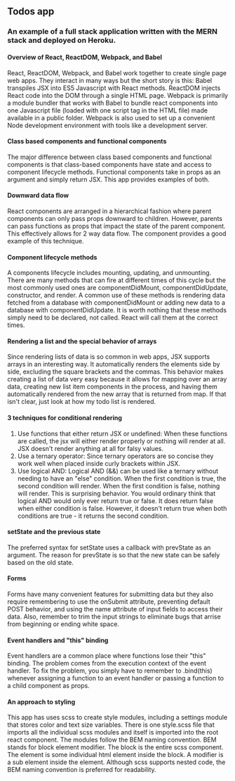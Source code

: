 ## Todos app

### An example of a full stack application written with the MERN stack and deployed on Heroku.

#### Overview of React, ReactDOM, Webpack, and Babel

React, ReactDOM, Webpack, and Babel work together to create single page web apps. They interact in many ways but the short story is this: Babel transpiles JSX into ES5 Javascript with React methods. ReactDOM injects React code into the DOM through a single HTML page. Webpack is primarily a module bundler that works with Babel to bundle react components into one Javascript file (loaded with one script tag in the HTML file) made available in a public folder. Webpack is also used to set up a convenient Node development environment with tools like a development server.

#### Class based components and functional components

The major difference between class based components and functional components is that class-based components have state and access to component lifecycle methods. Functional components take in props as an argument and simply return JSX. This app provides examples of both.

#### Downward data flow

React components are arranged in a hierarchical fashion where parent components can only pass props downward to children. However, parents can pass functions as props that impact the state of the parent component. This effectively allows for 2 way data flow. The <AddTodo /> component provides a good example of this technique.

#### Component lifecycle methods

A components lifecycle includes mounting, updating, and unmounting. There are many methods that can fire at different times of this cycle but the most commonly used ones are componentDidMount, componentDidUpdate, constructor, and render. A common use of these methods is rendering data fetched from a database with componentDidMount or adding new data to a database with componentDidUpdate. It is worth nothing that these methods simply need to be declared, not called. React will call them at the correct times.

#### Rendering a list and the special behavior of arrays

Since rendering lists of data is so common in web apps, JSX supports arrays in an interesting way. It automatically renders the elements side by side, excluding the square brackets and the commas. This behavior makes creating a list of data very easy because it allows for mapping over an array data, creating new list item components in the process, and having them automatically rendered from the new array that is returned from map. If that isn't clear, just look at how my todo list is rendered.

#### 3 techniques for conditional rendering

1.  Use functions that either return JSX or undefined: When these functions are called, the jsx will either render properly or nothing will render at all. JSX doesn't render anything at all for falsy values.
2.  Use a ternary operator: Since ternary operators are so concise they work well when placed inside curly brackets within JSX.
3.  Use logical AND: Logical AND (&&) can be used like a ternary without needing to have an "else" condition. When the first condition is true, the second condition will render. When the first condition is false, nothing will render. This is surprising behavior. You would ordinary think that logical AND would only ever return true or false. It does return false when either condition is false. However, it doesn't return true when both conditions are true - it returns the second condition.

#### setState and the previous state

The preferred syntax for setState uses a callback with prevState as an argument. The reason for prevState is so that the new state can be safely based on the old state.

#### Forms

Forms have many convenient features for submitting data but they also require remembering to use the onSubmit attribute, preventing default POST behavior, and using the name attribute of input fields to access their data. Also, remember to trim the input strings to eliminate bugs that arrise from beginning or ending white space.

#### Event handlers and "this" binding

Event handlers are a common place where functions lose their "this" binding. The problem comes from the execution context of the event handler. To fix the problem, you simply have to remember to .bind(this) whenever assigning a function to an event handler or passing a function to a child component as props.

#### An approach to styling

This app has uses scss to create style modules, including a settings module that stores color and text size variables. There is one style.scss file that imports all the individual scss modules and itself is imported into the root react component. The modules follow the BEM naming convention. BEM stands for block element modifier. The block is the entire scss component. The element is some individual html element inside the block. A modifier is a sub element inside the element. Although scss supports nested code, the BEM naming convention is preferred for readability.
